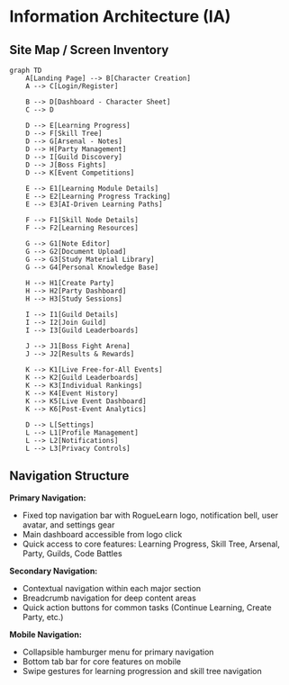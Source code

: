 # Information Architecture (IA)

## Site Map / Screen Inventory

```mermaid
graph TD
    A[Landing Page] --> B[Character Creation]
    A --> C[Login/Register]
    
    B --> D[Dashboard - Character Sheet]
    C --> D
    
    D --> E[Learning Progress]
    D --> F[Skill Tree]
    D --> G[Arsenal - Notes]
    D --> H[Party Management]
    D --> I[Guild Discovery]
    D --> J[Boss Fights]
    D --> K[Event Competitions]
    
    E --> E1[Learning Module Details]
    E --> E2[Learning Progress Tracking]
    E --> E3[AI-Driven Learning Paths]
    
    F --> F1[Skill Node Details]
    F --> F2[Learning Resources]
    
    G --> G1[Note Editor]
    G --> G2[Document Upload]
    G --> G3[Study Material Library]
    G --> G4[Personal Knowledge Base]
    
    H --> H1[Create Party]
    H --> H2[Party Dashboard]
    H --> H3[Study Sessions]
    
    I --> I1[Guild Details]
    I --> I2[Join Guild]
    I --> I3[Guild Leaderboards]
    
    J --> J1[Boss Fight Arena]
    J --> J2[Results & Rewards]
    
    K --> K1[Live Free-for-All Events]
    K --> K2[Guild Leaderboards]
    K --> K3[Individual Rankings]
    K --> K4[Event History]
    K --> K5[Live Event Dashboard]
    K --> K6[Post-Event Analytics]
    
    D --> L[Settings]
    L --> L1[Profile Management]
    L --> L2[Notifications]
    L --> L3[Privacy Controls]
```

## Navigation Structure

**Primary Navigation:** 
- Fixed top navigation bar with RogueLearn logo, notification bell, user avatar, and settings gear
- Main dashboard accessible from logo click
- Quick access to core features: Learning Progress, Skill Tree, Arsenal, Party, Guilds, Code Battles

**Secondary Navigation:**
- Contextual navigation within each major section
- Breadcrumb navigation for deep content areas
- Quick action buttons for common tasks (Continue Learning, Create Party, etc.)

**Mobile Navigation:**
- Collapsible hamburger menu for primary navigation
- Bottom tab bar for core features on mobile
- Swipe gestures for learning progression and skill tree navigation